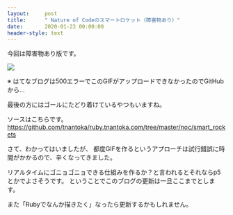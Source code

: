 ```yaml
---
layout:     post
title:      " Nature of Codeのスマートロケット（障害物あり）"
date:       2020-01-23 00:00:00
header-style: text
---
```

今回は障害物あり版です。

![](https://github.com/tnantoka/ruby.tnantoka.com/raw/master/canvas.gif)

※ はてなブログは500エラーでこのGIFがアップロードできなかったのでGitHubから…

最後の方にはゴールにたどり着けているやつもいますね。

ソースはこちらです。
<https://github.com/tnantoka/ruby.tnantoka.com/tree/master/noc/smart_rockets>

さて、わかってはいましたが、
都度GIFを作るというアプローチは試行錯誤に時間がかかるので、辛くなってきました。

リアルタイムにゴニョゴニョできる仕組みを作るか？と言われるとそれならp5とかでよさそうです。
ということでこのブログの更新は一旦ここまでとします。

また「Rubyでなんか描きたく」なったら更新するかもしれません。


